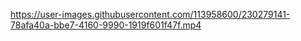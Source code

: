 https://user-images.githubusercontent.com/113958600/230279141-78afa40a-bbe7-4160-9990-1919f601f47f.mp4


